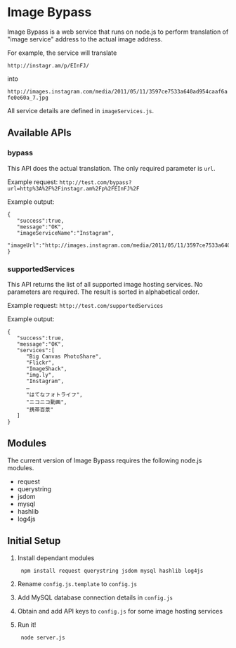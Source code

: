 # Image Bypass

Image Bypass is a web service that runs on node.js to perform translation of "image service" address to the actual image address.

For example, the service will translate

`http://instagr.am/p/EInFJ/`

into

`http://images.instagram.com/media/2011/05/11/3597ce7533a640ad954caaf6afe0e60a_7.jpg`

All service details are defined in `imageServices.js`.

## Available APIs

### bypass

This API does the actual translation. The only required parameter is `url`.

Example request: `http://test.com/bypass?url=http%3A%2F%2Finstagr.am%2Fp%2FEInFJ%2F`

Example output:

	{
	   "success":true,
	   "message":"OK",
	   "imageServiceName":"Instagram",
	   "imageUrl":"http://images.instagram.com/media/2011/05/11/3597ce7533a640ad954caaf6afe0e60a_7.jpg"
	}

### supportedServices

This API returns the list of all supported image hosting services. No parameters are required. The result is sorted in alphabetical order.

Example request: `http://test.com/supportedServices`

Example output:

	{
	   "success":true,
	   "message":"OK",
	   "services":[
		  "Big Canvas PhotoShare",
		  "Flickr",
		  "ImageShack",
		  "img.ly",
		  "Instagram",
		  …
		  "はてなフォトライフ",
		  "ニコニコ動画",
		  "携帯百景"
	   ]
	}

## Modules

The current version of Image Bypass requires the following node.js modules.

* request
* querystring
* jsdom
* mysql
* hashlib
* log4js

## Initial Setup
1. Install dependant modules

		npm install request querystring jsdom mysql hashlib log4js
2. Rename `config.js.template` to `config.js`
3. Add MySQL database connection details in `config.js`
4. Obtain and add API keys to `config.js` for some image hosting services
5. Run it!

		node server.js